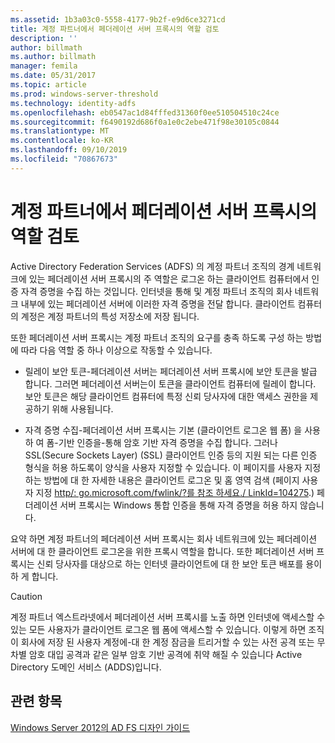 ```yaml
---
ms.assetid: 1b3a03c0-5558-4177-9b2f-e9d6ce3271cd
title: 계정 파트너에서 페더레이션 서버 프록시의 역할 검토
description: ''
author: billmath
ms.author: billmath
manager: femila
ms.date: 05/31/2017
ms.topic: article
ms.prod: windows-server-threshold
ms.technology: identity-adfs
ms.openlocfilehash: eb0547ac1d84fffed31360f0ee510504510c24ce
ms.sourcegitcommit: f6490192d686f0a1e0c2ebe471f98e30105c0844
ms.translationtype: MT
ms.contentlocale: ko-KR
ms.lasthandoff: 09/10/2019
ms.locfileid: "70867673"
---
```

# <a name="review-the-role-of-the-federation-server-proxy-in-the-account-partner"></a>계정 파트너에서 페더레이션 서버 프록시의 역할 검토

Active Directory Federation Services \(ADFS\) 의 계정 파트너 조직의 경계 네트워크에 있는 페더레이션 서버 프록시의 주 역할은 로그온 하는 클라이언트 컴퓨터에서 인증 자격 증명을 수집 하는 것입니다. 인터넷을 통해 및 계정 파트너 조직의 회사 네트워크 내부에 있는 페더레이션 서버에 이러한 자격 증명을 전달 합니다. 클라이언트 컴퓨터의 계정은 계정 파트너의 특성 저장소에 저장 됩니다.  
  
또한 페더레이션 서버 프록시는 계정 파트너 조직의 요구를 충족 하도록 구성 하는 방법에 따라 다음 역할 중 하나 이상으로 작동할 수 있습니다.  
  
-   릴레이 보안 토큰-페더레이션 서버는 페더레이션 서버 프록시에 보안 토큰을 발급 합니다. 그러면 페더레이션 서버는이 토큰을 클라이언트 컴퓨터에 릴레이 합니다. 보안 토큰은 해당 클라이언트 컴퓨터에 특정 신뢰 당사자에 대한 액세스 권한을 제공하기 위해 사용됩니다.  
  
-   자격 증명 수집-페더레이션 서버 프록시는 기본 \(클라이언트 로그온 웹 폼\) 을 사용 하 여 폼\-기반 인증을\-통해 암호 기반 자격 증명을 수집 합니다. 그러나 SSL(Secure Sockets Layer) \(SSL\) 클라이언트 인증 등의 지원 되는 다른 인증 형식을 허용 하도록이 양식을 사용자 지정할 수 있습니다. 이 페이지를 사용자 지정 하는 방법에 대 한 자세한 내용은 클라이언트 로그온 및 홈 영역 검색 \(페이지 사용자 지정 [http\/: go.microsoft.com\/fwlink\/?를 참조 하세요.\/ LinkId\=104275](https://go.microsoft.com/fwlink/?LinkId=104275).\) 페더레이션 서버 프록시는 Windows 통합 인증을 통해 자격 증명을 허용 하지 않습니다.  
  
요약 하면 계정 파트너의 페더레이션 서버 프록시는 회사 네트워크에 있는 페더레이션 서버에 대 한 클라이언트 로그온을 위한 프록시 역할을 합니다. 또한 페더레이션 서버 프록시는 신뢰 당사자를 대상으로 하는 인터넷 클라이언트에 대 한 보안 토큰 배포를 용이 하 게 합니다.  
  
> [!CAUTION]  
> 계정 파트너 엑스트라넷에서 페더레이션 서버 프록시를 노출 하면 인터넷에 액세스할 수 있는 모든 사용자가 클라이언트 로그온 웹 폼에 액세스할 수 있습니다. 이렇게 하면 조직이 회사에 저장 된 사용자 계정에\-대 한 계정 잠금을 트리거할 수 있는 사전 공격 또는 무차별 암호 대입 공격과 같은 일부 암호 기반 공격에 취약 해질 수 있습니다 Active Directory 도메인 서비스 \(ADDS\)입니다.  
  

## <a name="see-also"></a>관련 항목
[Windows Server 2012의 AD FS 디자인 가이드](AD-FS-Design-Guide-in-Windows-Server-2012.md)
